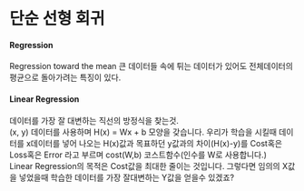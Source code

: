 # 단순 선형 회귀

#### Regression
Regression toward the mean 큰 데이터들 속에 튀는 데이터가 있어도 전체데이터의 평균으로 돌아가려는 특징이 있다.

#### Linear Regression
데이터를 가장 잘 대변하는 직선의 방정식을 찾는것.  
(x, y) 데이터를 사용하며 H(x) = Wx + b 모양을 갖습니다. 
우리가 학습을 시킬때 데이터를 x데이터를 넣어 나오는 H(x)값과 목표하던 y값과의 차이(H(x)-y)를 Cost혹은 Loss혹은 Error 라고 부르며 cost(W,b) 코스트함수(인수를 W로 사용합니다.)  
Linear Regression의 목적은 Cost값을 최대한 줄이는 것입니다. 그렇다면 임의의 X값을 넣었을때 학습한 데이터를 가장 잘대변하는 Y값을 얻을수 있겠죠?




